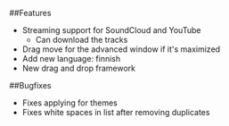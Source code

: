 ##Features

- Streaming support for SoundCloud and YouTube
    - Can download the tracks
- Drag move for the advanced window if it's maximized
- Add new language: finnish
- New drag and drop framework

##Bugfixes
- Fixes applying for themes
- Fixes white spaces in list after removing duplicates